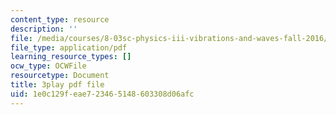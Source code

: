 ```yaml
---
content_type: resource
description: ''
file: /media/courses/8-03sc-physics-iii-vibrations-and-waves-fall-2016/1e0c129feae723465148603308d06afc_I0YACDaY-ww.pdf
file_type: application/pdf
learning_resource_types: []
ocw_type: OCWFile
resourcetype: Document
title: 3play pdf file
uid: 1e0c129f-eae7-2346-5148-603308d06afc
---
```

